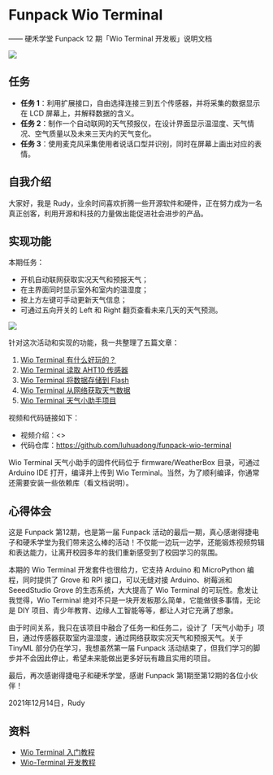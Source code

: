 # Funpack Wio Terminal
—— 硬禾学堂 Funpack 12 期「Wio Terminal 开发板」说明文档

![](https://www.eetree.cn/storage/page/digikey-funpack/image/12/banner.png)

## 任务

- **任务 1**：利用扩展接口，自由选择连接三到五个传感器，并将采集的数据显示在 LCD 屏幕上，并解释数据的含义。
- **任务 2**：制作一个自动联网的天气预报仪，在设计界面显示温湿度、天气情况、空气质量以及未来三天内的天气变化。
- **任务 3**：使用麦克风采集使用者说话口型并识别，同时在屏幕上画出对应的表情。



## 自我介绍

大家好，我是 Rudy，业余时间喜欢折腾一些开源软件和硬件，正在努力成为一名真正创客，利用开源和科技的力量做出能促进社会进步的产品。



## 实现功能

本期任务：

- 开机自动联网获取实况天气和预报天气；
- 在主界面同时显示室外和室内的温湿度；
- 按上方左键可手动更新天气信息；
- 可通过五向开关的 Left 和 Right 翻页查看未来几天的天气预测。

![](https://static.getiot.tech/wio-terminal-weather-box.jpg)

针对这次活动和实现的功能，我一共整理了五篇文章：

1. [Wio Terminal 有什么好玩的？](https://luhuadong.blog.csdn.net/article/details/121924371)
2. [Wio Terminal 读取 AHT10 传感器](https://luhuadong.blog.csdn.net/article/details/121924554)
3. [Wio Terminal 将数据存储到 Flash](https://luhuadong.blog.csdn.net/article/details/121924656)
4. [Wio Terminal 从网络获取天气数据](https://luhuadong.blog.csdn.net/article/details/121924844)
5. [Wio Terminal 天气小助手项目](https://luhuadong.blog.csdn.net/article/details/121924915)

视频和代码链接如下：

- 视频介绍：<> 
- 代码仓库：<https://github.com/luhuadong/funpack-wio-terminal>

Wio Terminal 天气小助手的固件代码位于 firmware/WeatherBox 目录，可通过 Arduino IDE 打开，编译并上传到 Wio Terminal。当然，为了顺利编译，你通常还需要安装一些依赖库（看文档说明）。



## 心得体会

这是 Funpack 第12期，也是第一届 Funpack 活动的最后一期，真心感谢得捷电子和硬禾学堂为我们带来这么棒的活动！不仅能一边玩一边学，还能锻炼视频剪辑和表达能力，让离开校园多年的我们重新感受到了校园学习的氛围。

本期的 Wio Terminal 开发套件也很给力，它支持 Arduino 和 MicroPython 编程，同时提供了 Grove 和 RPI 接口，可以无缝对接 Arduino、树莓派和 SeeedStudio Grove 的生态系统，大大提高了 Wio Terminal 的可玩性。愈发让我觉得，Wio Terminal 绝对不只是一块开发板那么简单，它能做很多事情，无论是 DIY 项目、青少年教育、边缘人工智能等等，都让人对它充满了想象。

由于时间关系，我只在该项目中融合了任务一和任务二，设计了「天气小助手」项目，通过传感器获取室内温湿度，通过网络获取实况天气和预报天气。关于 TinyML 部分仍在学习，我想虽然第一届 Funpack 活动结束了，但我们学习的脚步并不会因此停止，希望未来能做出更多好玩有趣且实用的项目。

最后，再次感谢得捷电子和硬禾学堂，感谢 Funpack 第1期至第12期的各位小伙伴！

2021年12月14日，Rudy





## 资料

- [Wio Terminal 入门教程](https://wiki.seeedstudio.com/cn/Wio-Terminal-Getting-Started/)
- [Wio-Terminal 开发教程](https://getiot.tech/category/wiot)
